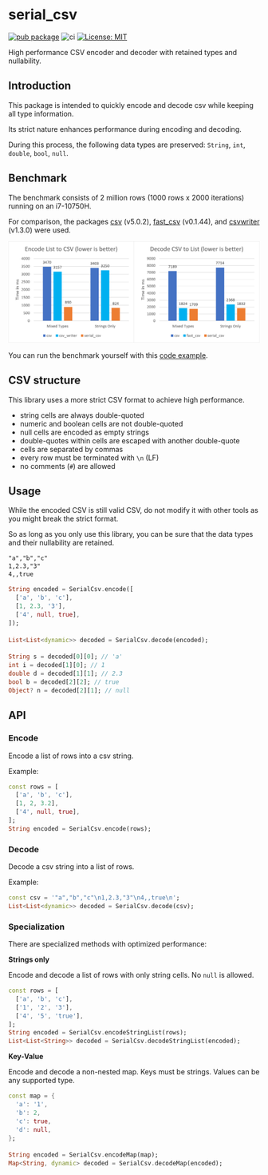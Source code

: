 # serial_csv

[![pub package](https://img.shields.io/pub/v/serial_csv.svg)](https://pub.dev/packages/serial_csv)
![ci](https://github.com/Tienisto/serial_csv/actions/workflows/ci.yml/badge.svg)
[![License: MIT](https://img.shields.io/badge/License-MIT-yellow.svg)](https://opensource.org/licenses/MIT)

High performance CSV encoder and decoder with retained types and nullability.

## Introduction

This package is intended to quickly encode and decode csv while keeping all type information.

Its strict nature enhances performance during encoding and decoding.

During this process, the following data types are preserved: `String`, `int`, `double`, `bool`, `null`.

## Benchmark

The benchmark consists of 2 million rows (1000 rows x 2000 iterations) running on an i7-10750H.

For comparison, the packages [csv](https://pub.dev/packages/csv) (v5.0.2),
[fast_csv](https://pub.dev/packages/fast_csv) (v0.1.44),
and [csvwriter](https://pub.dev/packages/csvwriter) (v1.3.0) were used.

![benchmark](https://raw.githubusercontent.com/Tienisto/serial_csv/main/assets/benchmark.png)

You can run the benchmark yourself with this [code example](https://github.com/Tienisto/serial_csv/blob/main/example/benchmark.dart).

## CSV structure

This library uses a more strict CSV format to achieve high performance.

- string cells are always double-quoted
- numeric and boolean cells are not double-quoted
- null cells are encoded as empty strings
- double-quotes within cells are escaped with another double-quote
- cells are separated by commas
- every row must be terminated with `\n` (LF)
- no comments (`#`) are allowed

## Usage

While the encoded CSV is still valid CSV, do not modify it with other tools as you might break the strict format.

So as long as you only use this library, you can be sure that the data types and their nullability are retained.

```csv
"a","b","c"
1,2.3,"3"
4,,true
```

```dart
String encoded = SerialCsv.encode([
  ['a', 'b', 'c'],
  [1, 2.3, '3'],
  ['4', null, true],
]);

List<List<dynamic>> decoded = SerialCsv.decode(encoded);

String s = decoded[0][0]; // 'a'
int i = decoded[1][0]; // 1
double d = decoded[1][1]; // 2.3
bool b = decoded[2][2]; // true
Object? n = decoded[2][1]; // null
```

## API

### Encode

Encode a list of rows into a csv string.

Example:
```dart
const rows = [
  ['a', 'b', 'c'],
  [1, 2, 3.2],
  ['4', null, true],
];
String encoded = SerialCsv.encode(rows);
```

### Decode

Decode a csv string into a list of rows.

Example:
```dart
const csv = '"a","b","c"\n1,2.3,"3"\n4,,true\n';
List<List<dynamic>> decoded = SerialCsv.decode(csv);
```

### Specialization

There are specialized methods with optimized performance:

**Strings only**

Encode and decode a list of rows with only string cells. No `null` is allowed.

```dart
const rows = [
  ['a', 'b', 'c'],
  ['1', '2', '3'],
  ['4', '5', 'true'],
];
String encoded = SerialCsv.encodeStringList(rows);
List<List<String>> decoded = SerialCsv.decodeStringList(encoded);
```

**Key-Value**

Encode and decode a non-nested map. Keys must be strings. Values can be any supported type.

```dart
const map = {
  'a': '1',
  'b': 2,
  'c': true,
  'd': null,
};

String encoded = SerialCsv.encodeMap(map);
Map<String, dynamic> decoded = SerialCsv.decodeMap(encoded);
```
